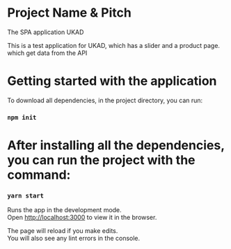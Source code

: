 # Project Name & Pitch
The SPA application UKAD

This is a test application for UKAD, which has a slider and a product page. which get data from the API

# Getting started with the application

To download all dependencies, in the project directory, 
you can run:

### `npm init`
# After installing all the dependencies, you can run the project with the command:
### `yarn start`

Runs the app in the development mode.\
Open [http://localhost:3000](http://localhost:3000) to view it in the browser.

The page will reload if you make edits.\
You will also see any lint errors in the console.